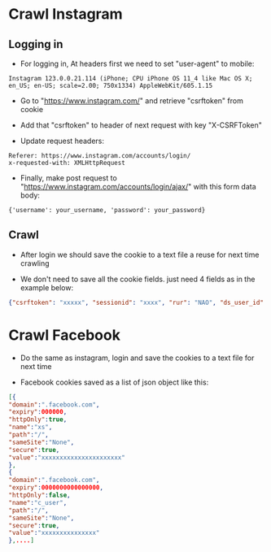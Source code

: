 # Crawl Instagram

## Logging in
* For logging in, At headers first we need to set "user-agent" to mobile:
```
Instagram 123.0.0.21.114 (iPhone; CPU iPhone OS 11_4 like Mac OS X; en_US; en-US; scale=2.00; 750x1334) AppleWebKit/605.1.15
```
* Go to "https://www.instagram.com/" and retrieve "csrftoken" from cookie

* Add that "csrftoken" to header of next request with key "X-CSRFToken"
* Update request headers:
```
Referer: https://www.instagram.com/accounts/login/
x-requested-with: XMLHttpRequest
```
* Finally, make post request to "https://www.instagram.com/accounts/login/ajax/" with this form data body:
```
{'username': your_username, 'password': your_password}
```

## Crawl

* After login we should save the cookie to a text file a reuse for next time crawling

* We don't need to save all the cookie fields. just need 4 fields as in the example below:
```json
{"csrftoken": "xxxxx", "sessionid": "xxxx", "rur": "NAO", "ds_user_id": "xxxx"}
```


# Crawl Facebook
* Do the same as instagram, login and save the cookies to a text file for next time

* Facebook cookies saved as a list of json object like this:

```json
[{
"domain":".facebook.com",
"expiry":000000,
"httpOnly":true,
"name":"xs",
"path":"/",
"sameSite":"None",
"secure":true,
"value":"xxxxxxxxxxxxxxxxxxxxxx"
}, 
{
"domain":".facebook.com",
"expiry":0000000000000000,
"httpOnly":false,
"name":"c_user",
"path":"/",
"sameSite":"None",
"secure":true,
"value":"xxxxxxxxxxxxxxx"
},....]

```